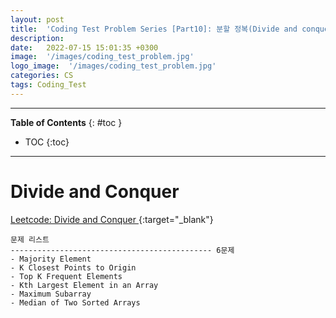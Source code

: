 ```yaml
---
layout: post
title:  'Coding Test Problem Series [Part10]: 분할 정복(Divide and conquer) - 문제'
description: 
date:   2022-07-15 15:01:35 +0300
image:  '/images/coding_test_problem.jpg'
logo_image:  '/images/coding_test_problem.jpg'
categories: CS
tags: Coding_Test
---
```

---

**Table of Contents**
{: #toc }
*  TOC
{:toc}

---


# Divide and Conquer

[Leetcode: Divide and Conquer ](https://leetcode.com/tag/divide-and-conquer/){:target="_blank"}  


```
문제 리스트
--------------------------------------------- 6문제
- Majority Element
- K Closest Points to Origin
- Top K Frequent Elements
- Kth Largest Element in an Array
- Maximum Subarray
- Median of Two Sorted Arrays
```


